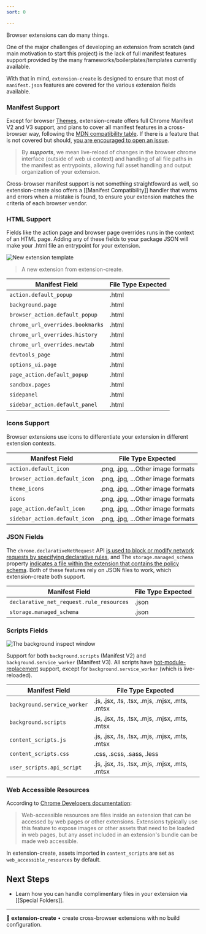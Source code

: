 ```yaml
---
sort: 0

---
```


Browser extensions can do many things.

One of the major challenges of developing an extension from scratch (and main motivation to start this project) is the lack of full manifest features support provided by the many frameworks/boilerplates/templates currently available.

With that in mind, `extension-create` is designed to ensure that most of `manifest.json` features are covered for the various extension fields available.

### Manifest Support

Except for browser [Themes](https://developer.chrome.com/docs/extensions/develop/ui/themes#manifest), extension-create offers full Chrome Manifest V2 and V3 support, and plans to cover all manifest features in a cross-browser way, following the [MDN compatibility table](https://developer.mozilla.org/en-US/docs/Mozilla/Add-ons/WebExtensions/Browser_compatibility_for_manifest.json). If there is a feature that is not covered but should, [you are encouraged to open an issue](https://github.com/cezaraugusto/extension-create/issues/new).

> By **_supports_**, we mean live-reload of changes in the browser chrome interface (outside of web ui context) and handling of all file paths in the manifest as entrypoints, allowing full asset handling and output organization of your extension.

Cross-browser manifest support is not something straightfoward as well, so extension-create also offers a [[Manifest Compatibility]] handler that warns and errors when a mistake is found, to ensure your extension matches the criteria of each browser vendor.

### HTML Support

Fields like the action page and browser page overrides runs in the context of an HTML page. Adding any of these fields to your package JSON will make your .html file an entrypoint for your extension.

![New extension template]("../assets/new-template.png")

> A new extension from extension-create.

| Manifest Field                   | File Type Expected |
|----------------------------------|--------------------|
| `action.default_popup`           | .html               |
| `background.page`                | .html               |
| `browser_action.default_popup`   | .html               |
| `chrome_url_overrides.bookmarks` | .html               |
| `chrome_url_overrides.history`   | .html               |
| `chrome_url_overrides.newtab`    | .html               |
| `devtools_page`                  | .html               |
| `options_ui.page`                | .html               |
| `page_action.default_popup`      | .html               |
| `sandbox.pages`                  | .html               |
| `sidepanel`                      | .html               |
| `sidebar_action.default_panel`   | .html               |

### Icons Support

Browser extensions use icons to differentiate your extension in different extension contexts.

| Manifest Field                 | File Type Expected |
|--------------------------------|--------------------|
| `action.default_icon`          | .png, .jpg, ...Other image formats           |
| `browser_action.default_icon`  | .png, .jpg, ...Other image formats           |
| `theme_icons`                  | .png, .jpg, ...Other image formats           |
| `icons`                        | .png, .jpg, ...Other image formats           |
| `page_action.default_icon`     | .png, .jpg, ...Other image formats           |
| `sidebar_action.default_icon`  | .png, .jpg, ...Other image formats           |

### JSON Fields

The `chrome.declarativeNetRequest` API [is used to block or modify network requests by specifying declarative rules](https://developer.chrome.com/docs/extensions/reference/api/declarativeNetRequest), and 
The `storage.managed_schema` property [indicates a file within the extension that contains the policy schema](https://developer.chrome.com/docs/extensions/reference/manifest/storage). Both of these features rely on JSON files to work, which extension-create both support. 

| Manifest Field              | File Type Expected |
|-----------------------------|--------------------|
| `declarative_net_request.rule_resources`   | .json               |
| `storage.managed_schema`                   | .json               |

### Scripts Fields

![The background inspect window]("../assets/service_worker.png")

Support for both `background.scripts` (Manifest V2) and `background.service_worker` (Manifest V3). All scripts have [hot-module-replacement](https://webpack.js.org/concepts/hot-module-replacement/) support, except for `background.service_worker` (which is live-reloaded).

| Manifest Field                 | File Type Expected |
|--------------------------------|--------------------|
| `background.service_worker`    | .js, .jsx, .ts, .tsx, .mjs, .mjsx, .mts, .mtsx |
| `background.scripts`           | .js, .jsx, .ts, .tsx, .mjs, .mjsx, .mts, .mtsx |
| `content_scripts.js`           | .js, .jsx, .ts, .tsx, .mjs, .mjsx, .mts, .mtsx |
| `content_scripts.css`          | .css, .scss, .sass, .less                      |
| `user_scripts.api_script`      | .js, .jsx, .ts, .tsx, .mjs, .mjsx, .mts, .mtsx |

### Web Accessible Resources

According to [Chrome Developers documentation](https://developer.chrome.com/docs/extensions/reference/manifest/web-accessible-resources): 

> Web-accessible resources are files inside an extension that can be accessed by web pages or other extensions. Extensions typically use this feature to expose images or other assets that need to be loaded in web pages, but any asset included in an extension's bundle can be made web accessible.

In extension-create, assets imported in `content_scripts` are set as `web_accessible_resources` by default.

## Next Steps

* Learn how you can handle complimentary files in your extension via [[Special Folders]].

---

**🧩 extension-create** • create cross-browser extensions with no build configuration.
